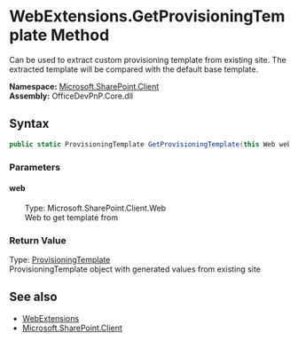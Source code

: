 # WebExtensions.GetProvisioningTemplate Method  
 Can be used to extract custom provisioning template from existing site. The extracted template will be compared with the default base template.   

**Namespace:** [Microsoft.SharePoint.Client](Microsoft.SharePoint.Client.md)  
**Assembly:** OfficeDevPnP.Core.dll  
## Syntax
```C#
public static ProvisioningTemplate GetProvisioningTemplate(this Web web)
```
### Parameters
#### web  
&emsp;&emsp;Type: Microsoft.SharePoint.Client.Web  
&emsp;&emsp;Web to get template from  

  

### Return Value
Type: [ProvisioningTemplate](OfficeDevPnP.Core.Framework.Provisioning.Model.ProvisioningTemplate.md)  
ProvisioningTemplate object with generated values from existing site  


## See also
- [WebExtensions](Microsoft.SharePoint.Client.WebExtensions.md) 
- [Microsoft.SharePoint.Client](Microsoft.SharePoint.Client.md) 
